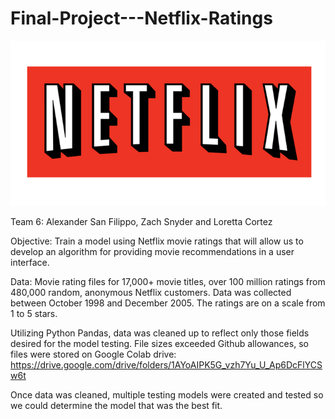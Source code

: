 # Final-Project---Netflix-Ratings
![netflix-logo-png-hd-7.jpg](Images/netflix-logo-png-hd-7.jpg)

Team 6:  Alexander San Filippo, Zach Snyder and Loretta Cortez

Objective:  Train a model using Netflix movie ratings that will allow us to develop an algorithm for providing movie recommendations in a user interface.

Data:  Movie rating files for 17,000+ movie titles, over 100 million ratings from 480,000 random, anonymous Netflix customers.  Data was collected between 
October 1998 and December 2005. The ratings are on a scale from 1 to 5 stars.  

Utilizing Python Pandas, data was cleaned up to reflect only those fields desired for the model testing. File sizes exceeded Github allowances, so files were
stored on Google Colab drive:  https://drive.google.com/drive/folders/1AYoAIPK5G_vzh7Yu_U_Ap6DcFlYCSw6t

Once data was cleaned, multiple testing models were created and tested so we could determine the model that was the best fit. 



